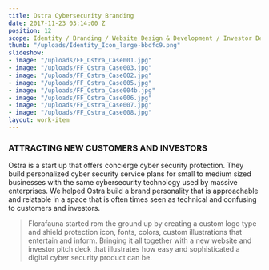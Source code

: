 ```yaml
---
title: Ostra Cybersecurity Branding
date: 2017-11-23 03:14:00 Z
position: 12
scope: Identity / Branding / Website Design & Development / Investor Deck and Story
thumb: "/uploads/Identity_Icon_large-bbdfc9.png"
slideshow:
- image: "/uploads/FF_Ostra_Case001.jpg"
- image: "/uploads/FF_Ostra_Case003.jpg"
- image: "/uploads/FF_Ostra_Case002.jpg"
- image: "/uploads/FF_Ostra_Case005.jpg"
- image: "/uploads/FF_Ostra_Case004b.jpg"
- image: "/uploads/FF_Ostra_Case006.jpg"
- image: "/uploads/FF_Ostra_Case007.jpg"
- image: "/uploads/FF_Ostra_Case008.jpg"
layout: work-item
---
```


### ATTRACTING NEW CUSTOMERS AND INVESTORS

Ostra is a start up that offers concierge cyber security protection. They build personalized cyber security service plans for small to medium sized businesses with the same cybersecurity technology used by massive enterprises. We helped Ostra build a brand personality that is approachable and relatable in a space that is often times seen as technical and confusing to customers and investors.

> Florafauna started rom the ground up by creating a custom logo type and shield protection icon, fonts, colors, custom illustrations that entertain and inform. Bringing it all together with a new website and investor pitch deck that illustrates how easy and sophisticated a digital cyber security product can be.